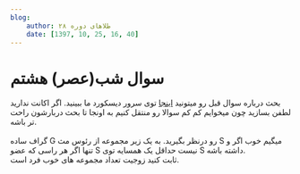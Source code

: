 ```yaml
---
blog:
    author: طلاهای دوره ۲۸
    date: [1397, 10, 25, 16, 40]
---
```

# سوال شب(عصر) هشتم

<div class="cnt">
<div>بحث درباره سوال قبل رو میتونید <a href="https://discord.gg/DkMJyuZ" target="_blank">اینجا</a> توی سرور دیسکورد ما ببینید. اگر اکانت ندارید لطفن بسازید چون میخوایم کم کم سوالا رو منتقل کنیم به اونجا تا بحث دربارشون راحت تر باشه.</div>
<div> </div>
<div>گراف ساده G رو درنظر بگیرید. به یک زیر مجموعه از رئوس مث S میگیم خوب اگر و تنها اگر هر راسی که عضو S نیست حداقل یک همسایه توی S داشته باشه.</div>
<div>ثابت کنید زوجیت تعداد مجموعه های خوب فرد است.</div>
<div> </div>
</div>
